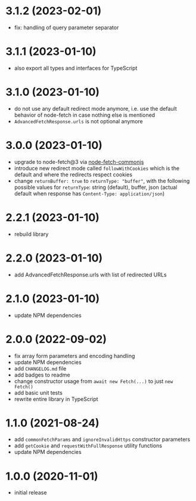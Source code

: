 # 3.1.2 (2023-02-01)

- fix: handling of query parameter separator

# 3.1.1 (2023-01-10)

- also export all types and interfaces for TypeScript

# 3.1.0 (2023-01-10)

- do not use any default redirect mode anymore, i.e. use the default behavior of node-fetch in case nothing else is mentioned
- `AdvancedFetchResponse.urls` is not optional anymore

# 3.0.0 (2023-01-10)

- upgrade to node-fetch@3 via [node-fetch-commonjs](https://www.npmjs.com/package/node-fetch-commonjs)
- introduce new redirect mode called `followWithCookies` which is the default and where the redirects respect cookies
- change `returnBuffer: true` to `returnType: "buffer"`, with the following possible values for `returnType`: string (default), buffer, json (actual default when response has `Content-Type: application/json`)

# 2.2.1 (2023-01-10)

- rebuild library

# 2.2.0 (2023-01-10)

- add AdvancedFetchResponse.urls with list of redirected URLs

# 2.1.0 (2023-01-10)

- update NPM dependencies

# 2.0.0 (2022-09-02)

- fix array form parameters and encoding handling
- update NPM dependencies
- add `CHANGELOG.md` file
- add badges to readme
- change constructor usage from `await new Fetch(...)` to just `new Fetch()`
- add basic unit tests
- rewrite entire library in TypeScript

# 1.1.0 (2021-08-24)

- add `commonFetchParams` and `ignoreInvalidHttps` constructor parameters
- add `getCookie` and `requestWithFullResponse` utility functions
- update NPM dependencies

# 1.0.0 (2020-11-01)

- initial release
